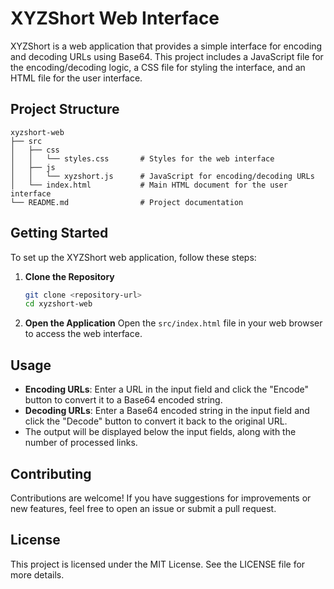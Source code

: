 # XYZShort Web Interface

XYZShort is a web application that provides a simple interface for encoding and decoding URLs using Base64. This project includes a JavaScript file for the encoding/decoding logic, a CSS file for styling the interface, and an HTML file for the user interface.

## Project Structure

```
xyzshort-web
├── src
│   ├── css
│   │   └── styles.css       # Styles for the web interface
│   ├── js
│   │   └── xyzshort.js      # JavaScript for encoding/decoding URLs
│   └── index.html           # Main HTML document for the user interface
└── README.md                # Project documentation
```

## Getting Started

To set up the XYZShort web application, follow these steps:

1. **Clone the Repository**
   ```bash
   git clone <repository-url>
   cd xyzshort-web
   ```

2. **Open the Application**
   Open the `src/index.html` file in your web browser to access the web interface.

## Usage

- **Encoding URLs**: Enter a URL in the input field and click the "Encode" button to convert it to a Base64 encoded string.
- **Decoding URLs**: Enter a Base64 encoded string in the input field and click the "Decode" button to convert it back to the original URL.
- The output will be displayed below the input fields, along with the number of processed links.

## Contributing

Contributions are welcome! If you have suggestions for improvements or new features, feel free to open an issue or submit a pull request.

## License

This project is licensed under the MIT License. See the LICENSE file for more details.